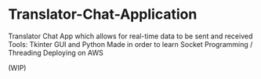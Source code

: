 # Translator-Chat-Application
Translator Chat App which allows for real-time data to be sent and received
Tools: Tkinter GUI and Python
Made in order to learn Socket Programming / Threading
Deploying on AWS

(WIP)
